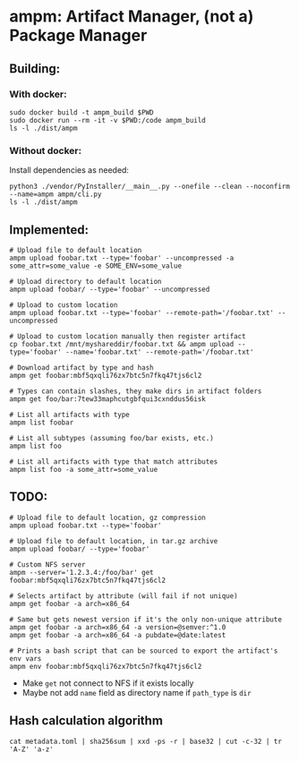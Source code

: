 # ampm: Artifact Manager, (not a) Package Manager

## Building:

### With docker:

```shell
sudo docker build -t ampm_build $PWD
sudo docker run --rm -it -v $PWD:/code ampm_build
ls -l ./dist/ampm
```

### Without docker:

Install dependencies as needed:

```shell
python3 ./vendor/PyInstaller/__main__.py --onefile --clean --noconfirm --name=ampm ampm/cli.py
ls -l ./dist/ampm
```

## Implemented:

```shell
# Upload file to default location
ampm upload foobar.txt --type='foobar' --uncompressed -a some_attr=some_value -e SOME_ENV=some_value

# Upload directory to default location
ampm upload foobar/ --type='foobar' --uncompressed

# Upload to custom location
ampm upload foobar.txt --type='foobar' --remote-path='/foobar.txt' --uncompressed

# Upload to custom location manually then register artifact
cp foobar.txt /mnt/myshareddir/foobar.txt && ampm upload --type='foobar' --name='foobar.txt' --remote-path='/foobar.txt'

# Download artifact by type and hash
ampm get foobar:mbf5qxqli76zx7btc5n7fkq47tjs6cl2

# Types can contain slashes, they make dirs in artifact folders
ampm get foo/bar:7tew33maphcutgbfqui3cxnddus56isk

# List all artifacts with type
ampm list foobar

# List all subtypes (assuming foo/bar exists, etc.)
ampm list foo

# List all artifacts with type that match attributes
ampm list foo -a some_attr=some_value
```

## TODO:

```shell
# Upload file to default location, gz compression
ampm upload foobar.txt --type='foobar'

# Upload file to default location, in tar.gz archive
ampm upload foobar/ --type='foobar'

# Custom NFS server
ampm --server='1.2.3.4:/foo/bar' get foobar:mbf5qxqli76zx7btc5n7fkq47tjs6cl2

# Selects artifact by attribute (will fail if not unique)
ampm get foobar -a arch=x86_64

# Same but gets newest version if it's the only non-unique attribute
ampm get foobar -a arch=x86_64 -a version=@semver:^1.0
ampm get foobar -a arch=x86_64 -a pubdate=@date:latest

# Prints a bash script that can be sourced to export the artifact's env vars
ampm env foobar:mbf5qxqli76zx7btc5n7fkq47tjs6cl2
```

- Make `get` not connect to NFS if it exists locally
- Maybe not add `name` field as directory name if `path_type` is `dir`

## Hash calculation algorithm

`cat metadata.toml | sha256sum | xxd -ps -r | base32 | cut -c-32 | tr 'A-Z' 'a-z'`